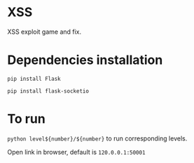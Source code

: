 # XSS
XSS exploit game and fix.

# Dependencies installation
`pip install Flask`

`pip install flask-socketio`

# To run
`python level${number}/${number}` to run corresponding levels.

Open link in browser, default is `120.0.0.1:50001`
